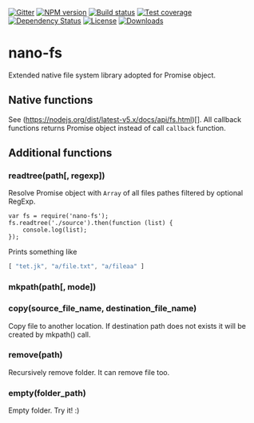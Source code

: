 [![Gitter][gitter-image]][gitter-url]
[![NPM version][npm-image]][npm-url]
[![Build status][travis-image]][travis-url]
[![Test coverage][coveralls-image]][coveralls-url]
[![Dependency Status][david-image]][david-url]
[![License][license-image]][license-url]
[![Downloads][downloads-image]][downloads-url]

# nano-fs

Extended native file system library adopted for Promise object.

## Native functions

See (https://nodejs.org/dist/latest-v5.x/docs/api/fs.html)[]. All callback functions returns Promise object instead of call `callback` function.

## Additional functions

### readtree(path[, regexp])

Resolve Promise object with `Array` of all files pathes filtered by optional RegExp.

```
var fs = require('nano-fs');
fs.readtree('./source').then(function (list) {
	console.log(list);
});
```
Prints something like
```js
[ "tet.jk", "a/file.txt", "a/fileaa" ]
```

### mkpath(path[, mode])

### copy(source_file_name, destination_file_name)

Copy file to another location. If destination path does not exists it will be created by mkpath() call.

### remove(path)

Recursively remove folder. It can remove file too.

### empty(folder_path)

Empty folder. Try it! :)


[bithound-image]: https://www.bithound.io/github/Holixus/nano-fs/badges/score.svg
[bithound-url]: https://www.bithound.io/github/Holixus/nano-fs

[gitter-image]: https://badges.gitter.im/Holixus/nano-fs.svg
[gitter-url]: https://gitter.im/Holixus/nano-fs

[npm-image]: https://badge.fury.io/js/nano-fs.svg
[npm-url]: https://badge.fury.io/js/nano-fs

[github-tag]: http://img.shields.io/github/tag/Holixus/nano-fs.svg
[github-url]: https://github.com/Holixus/nano-fs/tags

[travis-image]: https://travis-ci.org/Holixus/nano-fs.svg?branch=master
[travis-url]: https://travis-ci.org/Holixus/nano-fs

[coveralls-image]: https://coveralls.io/repos/github/Holixus/nano-fs/badge.svg?branch=master
[coveralls-url]: https://coveralls.io/github/Holixus/nano-fs?branch=master

[david-image]: https://david-dm.org/Holixus/nano-fs.svg
[david-url]: https://david-dm.org/Holixus/nano-fs

[license-image]: https://img.shields.io/badge/license-MIT-blue.svg
[license-url]: LICENSE

[downloads-image]: http://img.shields.io/npm/dt/nano-fs.svg
[downloads-url]: https://npmjs.org/package/nano-fs
